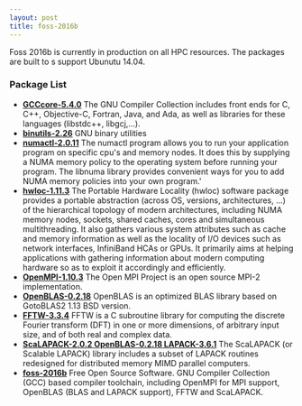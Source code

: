 ```yaml
---
layout: post
title: foss-2016b
---
```


Foss 2016b is currently in production on all HPC resources.  The packages are built to s
support Ubunutu 14.04.

### Package List
 * [**GCCcore-5.4.0**](http://gcc.gnu.org/) The GNU Compiler Collection includes front ends for C, C++, Objective-C, Fortran, Java, and Ada, as well as libraries for these languages (libstdc++, libgcj,...).
 * [**binutils-2.26**](http://directory.fsf.org/project/binutils/) GNU binary utilities
 * [**numactl-2.0.11**](http://oss.sgi.com/projects/libnuma/) The numactl program allows you to run your application program on specific cpu's and memory nodes.
 It does this by supplying a NUMA memory policy to the operating system before running your program.
 The libnuma library provides convenient ways for you to add NUMA memory policies into your own program.'
 * [**hwloc-1.11.3**](http://www.open-mpi.org/projects/hwloc/) The Portable Hardware Locality (hwloc) software package provides a portable abstraction
 (across OS, versions, architectures, ...) of the hierarchical topology of modern architectures, including
 NUMA memory nodes, sockets, shared caches, cores and simultaneous multithreading. It also gathers various
 system attributes such as cache and memory information as well as the locality of I/O devices such as
 network interfaces, InfiniBand HCAs or GPUs. It primarily aims at helping applications with gathering
 information about modern computing hardware so as to exploit it accordingly and efficiently.
 * [**OpenMPI-1.10.3**](http://www.open-mpi.org/) The Open MPI Project is an open source MPI-2 implementation.
 * [**OpenBLAS-0.2.18**](http://xianyi.github.com/OpenBLAS/) OpenBLAS is an optimized BLAS library based on GotoBLAS2 1.13 BSD version.
 * [**FFTW-3.3.4**](http://www.fftw.org) FFTW is a C subroutine library for computing the discrete Fourier transform (DFT)
 in one or more dimensions, of arbitrary input size, and of both real and complex data.
 * [**ScaLAPACK-2.0.2 OpenBLAS-0.2.18 LAPACK-3.6.1**](http://www.netlib.org/scalapack/) The ScaLAPACK (or Scalable LAPACK) library includes a subset of LAPACK routines redesigned for distributed memory MIMD parallel computers.
 * [**foss-2016b**](https://github.com/easybuilders/easybuild-easyconfigs/blob/afb34474f4d35d4676b4e5d1cbd94c8e0c978afe/easybuild/easyconfigs/f/foss/foss-2016b.eb) Free Open Source Software. GNU Compiler Collection (GCC) based compiler toolchain, including
 OpenMPI for MPI support, OpenBLAS (BLAS and LAPACK support), FFTW and ScaLAPACK.
